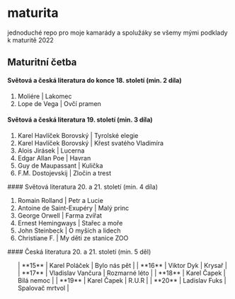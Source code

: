# maturita
jednoduché repo pro moje kamarády a spolužáky se všemy mými podklady k maturitě 2022

## Maturitní četba

#### Světová a česká literatura do konce 18. století (min. 2 díla)
<ol>
  <li>Moliére | Lakomec </li>
  <li>Lope de Vega | Ovčí pramen</li>
 </ol>
 
#### Světová a česká literatura 19. století (min. 3 díla)
 <ol>
 <li>Karel Havlíček Borovský | Tyrolské elegie</li>
  <li>Karel Havlíček Borovský | Křest svatého Vladimíra</li>
  <li>Alois Jirásek | Lucerna</li>
  <li>Edgar Allan Poe | Havran</li>
  <li>Guy de Maupassant | Kulička</li>
  <li>F.M. Dostojevskij | Zločin a trest</li>
  </ol>
   #### Světová literatura 20. a 21. století (min. 4 díla)
  <ol>
  <li>Romain Rolland | Petr a Lucie</li>
  <li>Antoine de Saint-Exupéry | Malý princ</li>
  <li>George Orwell | Farma zvířat</li>
  <li>Ernest Hemingways | Stařec a moře</li>
  <li>John Steinbeck | O myších a lidech </li>
  <li>Christiane F. | My děti ze stanice ZOO</li>
  </ol>
   #### Česká literatura 20. a 21. století (min. 5 děl)
  <ol>
| **15** | Karel Poláček | Bylo nás pět |
| **16** | Viktor Dyk | Krysař |
| **17** | Vladislav Vančura | Rozmarné léto |
| **18** | Karel Čapek | Bilá nemoc |
| **19** | Karel Čapek | R.U.R |
| **20** | Ladislav Fuks | Spalovač mrtvol |
  </ol>


